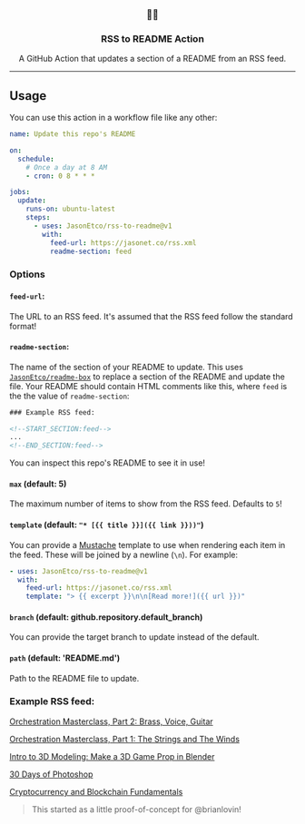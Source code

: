 <h3 align="center">📡📝</h3>
<h3 align="center">RSS to README Action</h3>
<p align="center">A GitHub Action that updates a section of a README from an RSS feed.</p>

---

## Usage

You can use this action in a workflow file like any other:

```yml
name: Update this repo's README

on:
  schedule:
    # Once a day at 8 AM
    - cron: 0 8 * * *

jobs:
  update:
    runs-on: ubuntu-latest
    steps:
      - uses: JasonEtco/rss-to-readme@v1
        with:
          feed-url: https://jasonet.co/rss.xml
          readme-section: feed
```

### Options

#### `feed-url`:

The URL to an RSS feed. It's assumed that the RSS feed follow the standard format!

#### `readme-section`:

The name of the section of your README to update. This uses [`JasonEtco/readme-box`](https://github.com/JasonEtco/readme-box) to replace a section of the README and update the file. Your README should contain HTML comments like this, where `feed` is the the value of `readme-section`:

```html
### Example RSS feed:

<!--START_SECTION:feed-->
...
<!--END_SECTION:feed-->
```

You can inspect this repo's README to see it in use!

#### `max` (default: 5)

The maximum number of items to show from the RSS feed. Defaults to `5`!

#### `template` (default: `"* [{{ title }}]({{ link }}))"`)

You can provide a [Mustache](https://github.com/janl/mustache.js) template to use when rendering each item in the feed. These will be joined by a newline (`\n`). For example:

```yaml
- uses: JasonEtco/rss-to-readme@v1
  with:
    feed-url: https://jasonet.co/rss.xml
    template: "> {{ excerpt }}\n\n[Read more!]({{ url }})"
```

#### `branch` (default: github.repository.default_branch)

You can provide the target branch to update instead of the default.

#### `path` (default: 'README.md')

Path to the README file to update.

### Example RSS feed:

<!--START_SECTION:example-->
> 

[Orchestration Masterclass, Part 2: Brass, Voice,   Guitar](https:&#x2F;&#x2F;sanet.st&#x2F;blogs&#x2F;bonnytuts&#x2F;orchestration_masterclass_part_brass_voice__guitar.4067787.html)
> 

[Orchestration Masterclass, Part 1: The Strings and The Winds](https:&#x2F;&#x2F;sanet.st&#x2F;blogs&#x2F;bonnytuts&#x2F;orchestration_masterclass_part_the_strings_and_the_winds.4067785.html)
> 

[Intro to 3D Modeling: Make a 3D Game Prop in Blender](https:&#x2F;&#x2F;sanet.st&#x2F;blogs&#x2F;tomorrowland2&#x2F;intro_to_d_modeling_make_a_d_game_prop_in_blender.4067781.html)
> 

[30 Days of Photoshop](https:&#x2F;&#x2F;sanet.st&#x2F;blogs&#x2F;tomorrowland2&#x2F;_days_of_photoshop.4067780.html)
> 

[Cryptocurrency and Blockchain Fundamentals](https:&#x2F;&#x2F;sanet.st&#x2F;blogs&#x2F;tomorrowland2&#x2F;cryptocurrency_and_blockchain_fundamentals.4067770.html)
<!--END_SECTION:example-->

> This started as a little proof-of-concept for @brianlovin!

